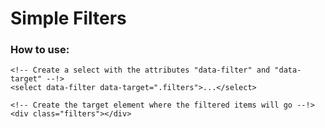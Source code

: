 # Simple Filters

### How to use:

    <!-- Create a select with the attributes "data-filter" and "data-target" --!>
    <select data-filter data-target=".filters">...</select>
    
    <!-- Create the target element where the filtered items will go --!>
    <div class="filters"></div>